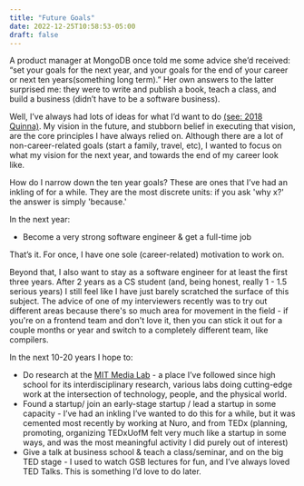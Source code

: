 ```yaml
---
title: "Future Goals"
date: 2022-12-25T10:58:53-05:00
draft: false
---
```


A product manager at MongoDB once told me some advice she’d received: “set your goals for the next year, and your goals for the end of your career or next ten years(something long term).” Her own answers to the latter surprised me: they were to write and publish a book, teach a class, and build a business (didn’t have to be a software business).

Well, I’ve always had lots of ideas for what I’d want to do [(see: 2018 Quinna)](https://hquinna.medium.com/a-list-of-things-i-want-to-do-with-my-life-bce72adcdfa6). My vision in the future, and stubborn belief in executing that vision, are the core principles I have always relied on.  Although there are a lot of non-career-related goals (start a family, travel, etc), I wanted to focus on what my vision for the next year, and towards the end of my career look like. 

How do I narrow down the ten year goals? These are ones that I’ve had an inkling of for a while. They are the most discrete units: if you ask 'why x?' the answer is simply 'because.'

In the next year:
- Become a very strong software engineer & get a full-time job


That’s it. For once, I have one sole (career-related) motivation to work on.

Beyond that, I also want to stay as a software engineer for at least the first three years. After 2 years as a CS student (and, being honest, really 1 - 1.5 serious years) I still feel like I have just barely scratched the surface of this subject. The advice of one of my interviewers recently was to try out different areas because there's so much area for movement in the field - if you're on a frontend team and don't love it, then you can stick it out for a couple months or year and switch to a completely different team, like compilers.

In the next 10-20 years I hope to:
- Do research at the [MIT Media Lab](https://www.media.mit.edu/) - a place I’ve followed since high school for its interdisciplinary research, various labs doing cutting-edge work at the intersection of technology, people, and the physical world.
- Found a startup/ join an early-stage startup / lead a startup in some capacity - I’ve had an inkling I’ve wanted to do this for a while, but it was cemented most recently by working at Nuro, and from TEDx (planning, promoting, organizing TEDxUofM felt very much like a startup in some ways, and was the most meaningful activity I did purely out of interest)
- Give a talk at business school & teach a class/seminar, and on the big TED stage - I used to watch GSB lectures for fun, and I’ve always loved TED Talks. This is something I’d love to do later.
